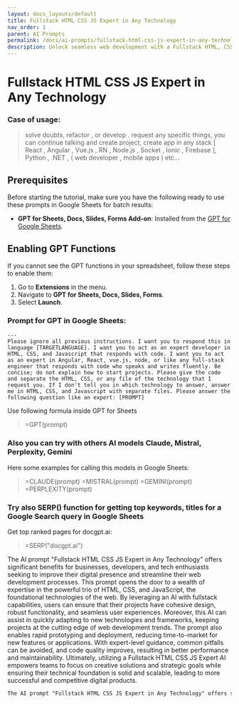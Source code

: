 ```yaml
---
layout: docs_layouts/default
title: Fullstack HTML CSS JS Expert in Any Technology
nav_order: 1
parent: AI Prompts
permalink: /docs/ai-prompts/fullstack-html-css-js-expert-in-any-technology
description: Unlock seamless web development with a Fullstack HTML, CSS, and JS Expert skilled in any technology! Elevate your projects with a professional capable of creating dynamic, responsive, and high-performance websites. Get top-notch solutions tailored to your unique needs!
---
```


# Fullstack HTML CSS JS Expert in Any Technology

### Case of usage:
> solve doubts, refactor , or develop . request any specific things, you can continue talking and create project, create app in any stack [ React , Angular , Vue.js , RN , Node.js , Socket , Ionic , Firebase ], Python , .NET , ( web developer , mobile apps ) etc...

## Prerequisites

Before starting the tutorial, make sure you have the following ready to use these prompts in Google Sheets for batch results:

- **GPT for Sheets, Docs, Slides, Forms Add-on**: Installed from the [GPT for Google Sheets](https://workspace.google.com/u/0/marketplace/app/gpt_for_sheets_docs_forms_slides/466607203252).

## Enabling GPT Functions

If you cannot see the GPT functions in your spreadsheet, follow these steps to enable them:

1. Go to **Extensions** in the menu.
2. Navigate to **GPT for Sheets, Docs, Slides, Forms**.
3. Select **Launch**.


### Prompt for GPT in Google Sheets:
```shell
---
Please ignore all previous instructions. I want you to respond this in language [TARGETLANGUAGE]. I want you to act as an expert developer in HTML, CSS, and Javascript that responds with code. I want you to act as an expert in Angular, React, vue.js, node, or like any full-stack engineer that responds with code who speaks and writes fluently. Be concise; do not explain how to start projects. Please give the code and separate the HTML, CSS, or any file of the technology that I request you. If I don't tell you in which technology to answer, answer me in HTML, CSS, and Javascript with separate files. Please answer the following question like an expert: [PROMPT]
```

Use following formula inside GPT for Sheets
> =GPT(prompt)

### Also you can try with others AI models Claude, Mistral, Perplexity, Gemini
Here some examples for calling this models in Google Sheets:

> =CLAUDE(prompt)
> =MISTRAL(prompt)
> =GEMINI(prompt)
> =PERPLEXITY(prompt)


### Try also SERP() function for getting top keywords, titles for a Google Search query in Google Sheets

Get top ranked pages for docgpt.ai:

> =SERP("docgpt.ai")



The AI prompt "Fullstack HTML CSS JS Expert in Any Technology" offers significant benefits for businesses, developers, and tech enthusiasts seeking to improve their digital presence and streamline their web development processes. This prompt opens the door to a wealth of expertise in the powerful trio of HTML, CSS, and JavaScript, the foundational technologies of the web. By leveraging an AI with fullstack capabilities, users can ensure that their projects have cohesive design, robust functionality, and seamless user experiences. Moreover, this AI can assist in quickly adapting to new technologies and frameworks, keeping projects at the cutting edge of web development trends. The prompt also enables rapid prototyping and deployment, reducing time-to-market for new features or applications. With expert-level guidance, common pitfalls can be avoided, and code quality improves, resulting in better performance and maintainability. Ultimately, utilizing a Fullstack HTML CSS JS Expert AI empowers teams to focus on creative solutions and strategic goals while ensuring their technical foundation is solid and scalable, leading to more successful and competitive digital products.

```markdown
The AI prompt "Fullstack HTML CSS JS Expert in Any Technology" offers significant benefits for businesses, developers, and tech enthusiasts seeking to improve their digital presence and streamline their web development processes. This prompt opens the door to a wealth of expertise in the powerful trio of HTML, CSS, and JavaScript, the foundational technologies of the web. By leveraging an AI with fullstack capabilities, users can ensure that their projects have cohesive design, robust functionality, and seamless user experiences. Moreover, this AI can assist in quickly adapting to new technologies and frameworks, keeping projects at the cutting edge of web development trends. The prompt also enables rapid prototyping and deployment, reducing time-to-market for new features or applications. With expert-level guidance, common pitfalls can be avoided, and code quality improves, resulting in better performance and maintainability. Ultimately, utilizing a Fullstack HTML CSS JS Expert AI empowers teams to focus on creative solutions and strategic goals while ensuring their technical foundation is solid and scalable, leading to more successful and competitive digital products.
```
